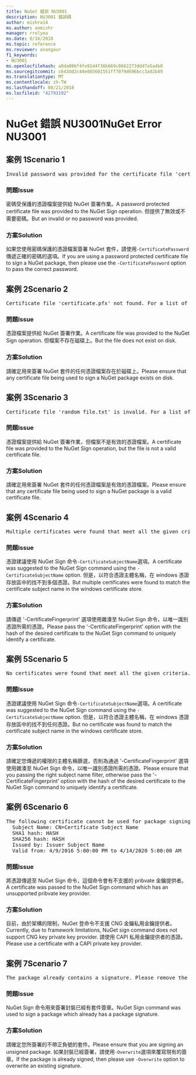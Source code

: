 ```yaml
---
title: NuGet 錯誤 NU3001
description: NU3001 錯誤碼
author: mishra14
ms.author: anmishr
manager: rrelyea
ms.date: 8/16/2018
ms.topic: reference
ms.reviewer: anangaur
f1_keywords:
- NU3001
ms.openlocfilehash: a0da006f4fe91d4f36b669c8662273ddd7a5a4b0
ms.sourcegitcommit: c643dd2c44e085601551ff7079d696bcc3ad2b49
ms.translationtype: MT
ms.contentlocale: zh-TW
ms.lasthandoff: 08/21/2018
ms.locfileid: "42793192"
---
```

# <a name="nuget-error-nu3001"></a><span data-ttu-id="fe747-103">NuGet 錯誤 NU3001</span><span class="sxs-lookup"><span data-stu-id="fe747-103">NuGet Error NU3001</span></span>

## <a name="scenario-1"></a><span data-ttu-id="fe747-104">案例 1</span><span class="sxs-lookup"><span data-stu-id="fe747-104">Scenario 1</span></span>

<pre>Invalid password was provided for the certificate file 'certificate.pfx'. Please provide a valid password using the '-CertificatePassword' option.</pre>

### <a name="issue"></a><span data-ttu-id="fe747-105">問題</span><span class="sxs-lookup"><span data-stu-id="fe747-105">Issue</span></span>

<span data-ttu-id="fe747-106">密碼受保護的憑證檔案提供給 NuGet 簽署作業。</span><span class="sxs-lookup"><span data-stu-id="fe747-106">A password protected certificate file was provided to the NuGet Sign operation.</span></span> <span data-ttu-id="fe747-107">但提供了無效或不需要密碼。</span><span class="sxs-lookup"><span data-stu-id="fe747-107">But an invalid or no password was provided.</span></span>


### <a name="solution"></a><span data-ttu-id="fe747-108">方案</span><span class="sxs-lookup"><span data-stu-id="fe747-108">Solution</span></span>

<span data-ttu-id="fe747-109">如果您使用密碼保護的憑證檔案簽署 NuGet 套件，請使用`-CertificatePassword`傳遞正確的密碼的選項。</span><span class="sxs-lookup"><span data-stu-id="fe747-109">If you are using a password protected certificate file to sign a NuGet package, then please use the `-CertificatePassword` option to pass the correct password.</span></span>



## <a name="scenario-2"></a><span data-ttu-id="fe747-110">案例 2</span><span class="sxs-lookup"><span data-stu-id="fe747-110">Scenario 2</span></span>

<pre>Certificate file 'certificate.pfx' not found. For a list of accepted ways to provide a certificate, please visit https://docs.nuget.org/docs/reference/command-line-reference.</pre>

### <a name="issue"></a><span data-ttu-id="fe747-111">問題</span><span class="sxs-lookup"><span data-stu-id="fe747-111">Issue</span></span>

<span data-ttu-id="fe747-112">憑證檔案提供給 NuGet 簽署作業。</span><span class="sxs-lookup"><span data-stu-id="fe747-112">A certificate file was provided to the NuGet Sign operation.</span></span> <span data-ttu-id="fe747-113">但檔案不存在磁碟上。</span><span class="sxs-lookup"><span data-stu-id="fe747-113">But the file does not exist on disk.</span></span>


### <a name="solution"></a><span data-ttu-id="fe747-114">方案</span><span class="sxs-lookup"><span data-stu-id="fe747-114">Solution</span></span>

<span data-ttu-id="fe747-115">請確定用來簽署 NuGet 套件的任何憑證檔案存在於磁碟上。</span><span class="sxs-lookup"><span data-stu-id="fe747-115">Please ensure that any certificate file being used to sign a NuGet package exists on disk.</span></span>



## <a name="scenario-3"></a><span data-ttu-id="fe747-116">案例 3</span><span class="sxs-lookup"><span data-stu-id="fe747-116">Scenario 3</span></span>

<pre>Certificate file 'random_file.txt' is invalid. For a list of accepted ways to provide a certificate, please visit https://docs.nuget.org/docs/reference/command-line-reference.</pre>

### <a name="issue"></a><span data-ttu-id="fe747-117">問題</span><span class="sxs-lookup"><span data-stu-id="fe747-117">Issue</span></span>

<span data-ttu-id="fe747-118">憑證檔案提供給 NuGet 簽署作業，但檔案不是有效的憑證檔案。</span><span class="sxs-lookup"><span data-stu-id="fe747-118">A certificate file was provided to the NuGet Sign operation, but the file is not a valid certificate file.</span></span>


### <a name="solution"></a><span data-ttu-id="fe747-119">方案</span><span class="sxs-lookup"><span data-stu-id="fe747-119">Solution</span></span>

<span data-ttu-id="fe747-120">請確定用來簽署 NuGet 套件的任何憑證檔案是有效的憑證檔案。</span><span class="sxs-lookup"><span data-stu-id="fe747-120">Please ensure that any certificate file being used to sign a NuGet package is a valid certificate file.</span></span>



## <a name="scenario-4"></a><span data-ttu-id="fe747-121">案例 4</span><span class="sxs-lookup"><span data-stu-id="fe747-121">Scenario 4</span></span>

<pre>Multiple certificates were found that meet all the given criteria. Use the '-CertificateFingerprint' option with the hash of the desired certificate.</pre>

### <a name="issue"></a><span data-ttu-id="fe747-122">問題</span><span class="sxs-lookup"><span data-stu-id="fe747-122">Issue</span></span>

<span data-ttu-id="fe747-123">憑證建議使用 NuGet Sign 命令`-CertificateSubjectName`選項。</span><span class="sxs-lookup"><span data-stu-id="fe747-123">A certificate was suggested to the NuGet Sign command using the `-CertificateSubjectName` option.</span></span> <span data-ttu-id="fe747-124">但是，以符合憑證主體名稱，在 windows 憑證存放區中的找不到多個憑證。</span><span class="sxs-lookup"><span data-stu-id="fe747-124">But multiple certificates were found to match the certificate subject name in the windows certificate store.</span></span>


### <a name="solution"></a><span data-ttu-id="fe747-125">方案</span><span class="sxs-lookup"><span data-stu-id="fe747-125">Solution</span></span>

<span data-ttu-id="fe747-126">請傳遞 '-CertificateFingerprint' 選項使用雜湊至 NuGet Sign 命令，以唯一識別憑證所需的憑證。</span><span class="sxs-lookup"><span data-stu-id="fe747-126">Please pass the '-CertificateFingerprint' option with the hash of the desired certificate to the NuGet Sign command to uniquely identify a certificate.</span></span>



## <a name="scenario-5"></a><span data-ttu-id="fe747-127">案例 5</span><span class="sxs-lookup"><span data-stu-id="fe747-127">Scenario 5</span></span>

<pre>No certificates were found that meet all the given criteria. For a list of accepted ways to provide a certificate, please visit https://docs.nuget.org/docs/reference/command-line-reference.</pre>

### <a name="issue"></a><span data-ttu-id="fe747-128">問題</span><span class="sxs-lookup"><span data-stu-id="fe747-128">Issue</span></span>

<span data-ttu-id="fe747-129">憑證建議使用 NuGet Sign 命令`-CertificateSubjectName`選項。</span><span class="sxs-lookup"><span data-stu-id="fe747-129">A certificate was suggested to the NuGet Sign command using the `-CertificateSubjectName` option.</span></span> <span data-ttu-id="fe747-130">但是，以符合憑證主體名稱，在 windows 憑證存放區中的找不到任何憑證。</span><span class="sxs-lookup"><span data-stu-id="fe747-130">But no certificate was found to match the certificate subject name in the windows certificate store.</span></span>


### <a name="solution"></a><span data-ttu-id="fe747-131">方案</span><span class="sxs-lookup"><span data-stu-id="fe747-131">Solution</span></span>

<span data-ttu-id="fe747-132">請確定您傳遞的權限的主體名稱篩選，否則為通過 '-CertificateFingerprint' 選項使用雜湊至 NuGet Sign 命令，以唯一識別憑證所需的憑證。</span><span class="sxs-lookup"><span data-stu-id="fe747-132">Please ensure that you passing the right subject name filter, otherwise pass the '-CertificateFingerprint' option with the hash of the desired certificate to the NuGet Sign command to uniquely identify a certificate.</span></span>



## <a name="scenario-6"></a><span data-ttu-id="fe747-133">案例 6</span><span class="sxs-lookup"><span data-stu-id="fe747-133">Scenario 6</span></span>

<pre>The following certificate cannot be used for package signing as the private key provider is unsupported:
  Subject Name: CN=Certificate Subject Name
  SHA1 hash: HASH
  SHA256 hash: HASH
  Issued by: Issuer Subject Name
  Valid from: 4/9/2016 5:00:00 PM to 4/14/2020 5:00:00 AM</pre>

### <a name="issue"></a><span data-ttu-id="fe747-134">問題</span><span class="sxs-lookup"><span data-stu-id="fe747-134">Issue</span></span>

<span data-ttu-id="fe747-135">將憑證傳遞至 NuGet Sign 命令，這個命令會有不支援的 pribvate 金鑰提供者。</span><span class="sxs-lookup"><span data-stu-id="fe747-135">A certificate was passed to the NuGet Sign command which has an unsupported pribvate key provider.</span></span> 


### <a name="solution"></a><span data-ttu-id="fe747-136">方案</span><span class="sxs-lookup"><span data-stu-id="fe747-136">Solution</span></span>

<span data-ttu-id="fe747-137">目前，由於架構的限制，NuGet 登命令不支援 CNG 金鑰私用金鑰提供者。</span><span class="sxs-lookup"><span data-stu-id="fe747-137">Currently, due to framework limitations, NuGet sign command does not support CNG key private key provider.</span></span> <span data-ttu-id="fe747-138">請使用 CAPI 私用金鑰提供者的憑證。</span><span class="sxs-lookup"><span data-stu-id="fe747-138">Please use a certificate with a CAPI private key provider.</span></span>



## <a name="scenario-7"></a><span data-ttu-id="fe747-139">案例 7</span><span class="sxs-lookup"><span data-stu-id="fe747-139">Scenario 7</span></span>

<pre>The package already contains a signature. Please remove the existing signature before adding a new signature.</pre>

### <a name="issue"></a><span data-ttu-id="fe747-140">問題</span><span class="sxs-lookup"><span data-stu-id="fe747-140">Issue</span></span>

<span data-ttu-id="fe747-141">NuGet Sign 命令用來簽署封裝已經有套件簽章。</span><span class="sxs-lookup"><span data-stu-id="fe747-141">NuGet Sign command was used to sign a package which already has a package signature.</span></span>


### <a name="solution"></a><span data-ttu-id="fe747-142">方案</span><span class="sxs-lookup"><span data-stu-id="fe747-142">Solution</span></span>

<span data-ttu-id="fe747-143">請確定您所簽署的不帶正負號的套件。</span><span class="sxs-lookup"><span data-stu-id="fe747-143">Please ensure that you are signing an unsigned package.</span></span> <span data-ttu-id="fe747-144">如果封裝已經簽署，請使用`-Overwrite`選項來覆寫現有的簽章。</span><span class="sxs-lookup"><span data-stu-id="fe747-144">If the package is already signed, then please use `-Overwrite` option to overwrite an existing signature.</span></span>


